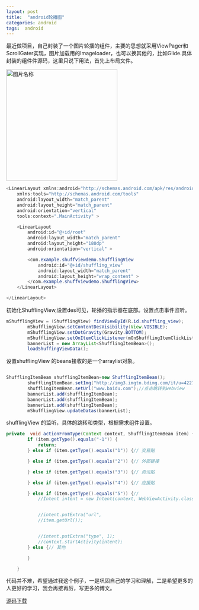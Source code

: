 ```yaml
---
layout: post
title:  "android轮播图"
categories: android
tags:  android
---
```


 

 最近做项目，自己封装了一个图片轮播的组件，主要的思想就采用ViewPager和ScrollGater实现，图片加载用的Imageloader，也可以换其他的，比如Glide.具体封装的组件件源码，这里只说下用法，首先上布局文件。
<!--more-->
 
<img src="http://img.blog.csdn.net/20160708091623612" width = "300"  alt="图片名称" align=center />

```java
<LinearLayout xmlns:android="http://schemas.android.com/apk/res/android"
    xmlns:tools="http://schemas.android.com/tools"
    android:layout_width="match_parent"
    android:layout_height="match_parent"
    android:orientation="vertical"
    tools:context=".MainActivity" >

    <LinearLayout
        android:id="@+id/root"
        android:layout_width="match_parent"
        android:layout_height="180dp"
        android:orientation="vertical" >

        <com.example.shuffviewdemo.ShufflingView
            android:id="@+id/shuffling_view"
            android:layout_width="match_parent"
            android:layout_height="wrap_content" >
        </com.example.shuffviewdemo.ShufflingView>
    </LinearLayout>

</LinearLayout>

```
 初始化ShufflingView,设置des可见，轮播的指示器在底部。设置点击事件监听。

```java
mShufflingView = (ShufflingView) findViewById(R.id.shuffling_view);
		mShufflingView.setContentDesVisibility(View.VISIBLE);
		mShufflingView.setDotGravity(Gravity.BOTTOM);
		mShufflingView.setOnItemClickListener(mOnShufflingItemClickListener);
		bannerList = new ArrayList<ShufflingItemBean>();
		loadShuffingViewData();

```
设置shufflingView 的beans接收的是一个arraylist对象。
```java

ShufflingItemBean shufflingItemBean=new ShufflingItemBean();
		shufflingItemBean.setImg("http://img3.imgtn.bdimg.com/it/u=4227020988,3565099621&fm=21&gp=0.jpg");
		shufflingItemBean.setUrl("www.baidu.com");//点击跳转到webview
		bannerList.add(shufflingItemBean);
		bannerList.add(shufflingItemBean);
		bannerList.add(shufflingItemBean);
		mShufflingView.updateDatas(bannerList);
```

shufflingView 的监听，具体的跳转和类型，根据需求组件设置。
```java
private  void actionFromType(Context context, ShufflingItemBean item) {
		if (item.getType().equals("-1")) {
			return;
		} else if (item.getType().equals("1")) {// 交易贴

		} else if (item.getType().equals("2")) {// 外部链接

		} else if (item.getType().equals("3")) {// 资讯贴

		} else if (item.getType().equals("4")) {// 应援贴

		} else if (item.getType().equals("5")) {//
			//Intent intent = new Intent(context, WebViewActivity.class);


			//intent.putExtra("url",
			//item.getUrl());


			//intent.putExtra("type", 1);
			//context.startActivity(intent);
		} else {// 其他

		}

	}
```
代码并不难，希望通过我这个例子，一是巩固自己的学习和理解，二是希望更多的人更好的学习，我会再接再厉，写更多的博文。

[源码下载](http://download.csdn.net/detail/forezp/9570165)


